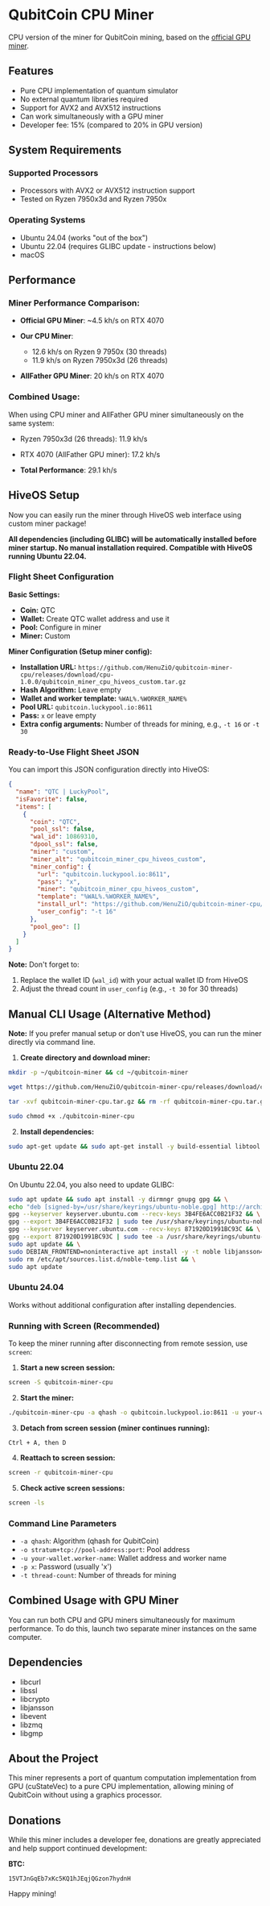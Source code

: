 # QubitCoin CPU Miner

CPU version of the miner for QubitCoin mining, based on the [official GPU miner](https://github.com/super-quantum/qubitcoin-miner).

## Features

- Pure CPU implementation of quantum simulator
- No external quantum libraries required
- Support for AVX2 and AVX512 instructions
- Can work simultaneously with a GPU miner
- Developer fee: 15% (compared to 20% in GPU version)

## System Requirements

### Supported Processors

- Processors with AVX2 or AVX512 instruction support
- Tested on Ryzen 7950x3d and Ryzen 7950x

### Operating Systems

- Ubuntu 24.04 (works "out of the box")
- Ubuntu 22.04 (requires GLIBC update - instructions below)
- macOS

## Performance

### Miner Performance Comparison:

- **Official GPU Miner**: ~4.5 kh/s on RTX 4070

- **Our CPU Miner**:

  - 12.6 kh/s on Ryzen 9 7950x (30 threads)
  - 11.9 kh/s on Ryzen 7950x3d (26 threads)

- **AllFather GPU Miner**: 20 kh/s on RTX 4070

### Combined Usage:

When using CPU miner and AllFather GPU miner simultaneously on the same system:

- Ryzen 7950x3d (26 threads): 11.9 kh/s
- RTX 4070 (AllFather GPU miner): 17.2 kh/s

- **Total Performance**: 29.1 kh/s

## HiveOS Setup

Now you can easily run the miner through HiveOS web interface using custom miner package!

**All dependencies (including GLIBC) will be automatically installed before miner startup. No manual installation required. Compatible with HiveOS running Ubuntu 22.04.**

### Flight Sheet Configuration

**Basic Settings:**

- **Coin:** QTC
- **Wallet:** Create QTC wallet address and use it
- **Pool:** Configure in miner
- **Miner:** Custom

**Miner Configuration (Setup miner config):**

- **Installation URL:** `https://github.com/HenuZiO/qubitcoin-miner-cpu/releases/download/cpu-1.0.0/qubitcoin_miner_cpu_hiveos_custom.tar.gz`
- **Hash Algorithm:** Leave empty
- **Wallet and worker template:** `%WAL%.%WORKER_NAME%`
- **Pool URL:** `qubitcoin.luckypool.io:8611`
- **Pass:** `x` or leave empty
- **Extra config arguments:** Number of threads for mining, e.g., `-t 16` or `-t 30`

### Ready-to-Use Flight Sheet JSON

You can import this JSON configuration directly into HiveOS:

```json
{
  "name": "QTC | LuckyPool",
  "isFavorite": false,
  "items": [
    {
      "coin": "QTC",
      "pool_ssl": false,
      "wal_id": 10869310,
      "dpool_ssl": false,
      "miner": "custom",
      "miner_alt": "qubitcoin_miner_cpu_hiveos_custom",
      "miner_config": {
        "url": "qubitcoin.luckypool.io:8611",
        "pass": "x",
        "miner": "qubitcoin_miner_cpu_hiveos_custom",
        "template": "%WAL%.%WORKER_NAME%",
        "install_url": "https://github.com/HenuZiO/qubitcoin-miner-cpu/releases/download/cpu-1.0.0/qubitcoin_miner_cpu_hiveos_custom.tar.gz",
        "user_config": "-t 16"
      },
      "pool_geo": []
    }
  ]
}
```

**Note:** Don't forget to:

1. Replace the wallet ID (`wal_id`) with your actual wallet ID from HiveOS
2. Adjust the thread count in `user_config` (e.g., `-t 30` for 30 threads)

## Manual CLI Usage (Alternative Method)

**Note:** If you prefer manual setup or don't use HiveOS, you can run the miner directly via command line.

1. **Create directory and download miner:**

```bash
mkdir -p ~/qubitcoin-miner && cd ~/qubitcoin-miner
```

```bash
wget https://github.com/HenuZiO/qubitcoin-miner-cpu/releases/download/cpu-1.0.0/qubitcoin-miner-cpu.tar.gz
```

```bash
tar -xvf qubitcoin-miner-cpu.tar.gz && rm -rf qubitcoin-miner-cpu.tar.gz
```

```bash
sudo chmod +x ./qubitcoin-miner-cpu
```

2. **Install dependencies:**

```bash
sudo apt-get update && sudo apt-get install -y build-essential libtool autotools-dev automake pkg-config bsdmainutils python3 libevent-dev libboost-dev libsqlite3-dev libminiupnpc-dev libnatpmp-dev libzmq3-dev systemtap-sdt-dev
```

### Ubuntu 22.04

On Ubuntu 22.04, you also need to update GLIBC:

```bash
sudo apt update && sudo apt install -y dirmngr gnupg gpg && \
echo "deb [signed-by=/usr/share/keyrings/ubuntu-noble.gpg] http://archive.ubuntu.com/ubuntu noble main universe" | sudo tee /etc/apt/sources.list.d/noble-temp.list && \
gpg --keyserver keyserver.ubuntu.com --recv-keys 3B4FE6ACC0B21F32 && \
gpg --export 3B4FE6ACC0B21F32 | sudo tee /usr/share/keyrings/ubuntu-noble.gpg > /dev/null && \
gpg --keyserver keyserver.ubuntu.com --recv-keys 871920D1991BC93C && \
gpg --export 871920D1991BC93C | sudo tee -a /usr/share/keyrings/ubuntu-noble.gpg > /dev/null && \
sudo apt update && \
sudo DEBIAN_FRONTEND=noninteractive apt install -y -t noble libjansson4 libstdc++6 && \
sudo rm /etc/apt/sources.list.d/noble-temp.list && \
sudo apt update
```

### Ubuntu 24.04

Works without additional configuration after installing dependencies.

### Running with Screen (Recommended)

To keep the miner running after disconnecting from remote session, use `screen`:

1. **Start a new screen session:**

```bash
screen -S qubitcoin-miner-cpu
```

2. **Start the miner:**

```bash
./qubitcoin-miner-cpu -a qhash -o qubitcoin.luckypool.io:8611 -u your-wallet.worker -t thread-count
```

3. **Detach from screen session (miner continues running):**

```
Ctrl + A, then D
```

4. **Reattach to screen session:**

```bash
screen -r qubitcoin-miner-cpu
```

5. **Check active screen sessions:**

```bash
screen -ls
```

### Command Line Parameters

- `-a qhash`: Algorithm (qhash for QubitCoin)
- `-o stratum+tcp://pool-address:port`: Pool address
- `-u your-wallet.worker-name`: Wallet address and worker name
- `-p x`: Password (usually 'x')
- `-t thread-count`: Number of threads for mining

## Combined Usage with GPU Miner

You can run both CPU and GPU miners simultaneously for maximum performance. To do this, launch two separate miner instances on the same computer.

## Dependencies

- libcurl
- libssl
- libcrypto
- libjansson
- libevent
- libzmq
- libgmp

## About the Project

This miner represents a port of quantum computation implementation from GPU (cuStateVec) to a pure CPU implementation, allowing mining of QubitCoin without using a graphics processor.

## Donations

While this miner includes a developer fee, donations are greatly appreciated and help support continued development:

**BTC:**

```
15VTJnGqEb7xKc5KQ1hJEqjQGzon7hydnH
```

Happy mining!
